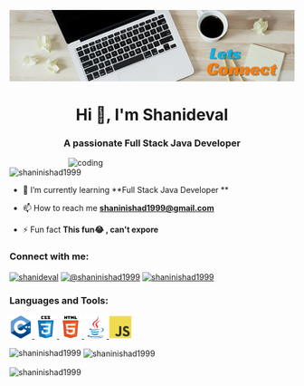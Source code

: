 ![logo](https://github.com/shaninishad1999/-shaninishad1999/blob/master/banner-logo.png)
<h1 align="center">Hi 👋, I'm Shanideval</h1>
<h3 align="center">A passionate Full Stack Java Developer </h3>
<img align="right" alt="coding" width="400" src="https://user-images.githubusercontent.com/55389276/140866485-8fb1c876-9a8f-4d6a-98dc-08c4981eaf70.gif">
<p align="left"> <img src="https://komarev.com/ghpvc/?username=shaninishad1999&label=Profile%20views&color=0e75b6&style=flat" alt="shaninishad1999" /> </p>

- 🌱 I’m currently learning **Full Stack Java Developer **

- 📫 How to reach me **shaninishad1999@gmail.com**

- ⚡ Fun fact **This fun😂 , can't expore**

<h3 align="left">Connect with me:</h3>
<p align="left">
<a href="https://linkedin.com/in/shanideval" target="blank"><img align="center" src="https://raw.githubusercontent.com/rahuldkjain/github-profile-readme-generator/master/src/images/icons/Social/linked-in-alt.svg" alt="shanideval" height="30" width="40" /></a>
<a href="https://www.hackerrank.com/@shaninishad1999" target="blank"><img align="center" src="https://raw.githubusercontent.com/rahuldkjain/github-profile-readme-generator/master/src/images/icons/Social/hackerrank.svg" alt="@shaninishad1999" height="30" width="40" /></a>
<a href="https://www.leetcode.com/shaninishad1999" target="blank"><img align="center" src="https://raw.githubusercontent.com/rahuldkjain/github-profile-readme-generator/master/src/images/icons/Social/leet-code.svg" alt="shaninishad1999" height="30" width="40" /></a>
</p>

<h3 align="left">Languages and Tools:</h3>
<p align="left"> <a href="https://www.w3schools.com/cpp/" target="_blank" rel="noreferrer"> <img src="https://raw.githubusercontent.com/devicons/devicon/master/icons/cplusplus/cplusplus-original.svg" alt="cplusplus" width="40" height="40"/> </a> <a href="https://www.w3schools.com/css/" target="_blank" rel="noreferrer"> <img src="https://raw.githubusercontent.com/devicons/devicon/master/icons/css3/css3-original-wordmark.svg" alt="css3" width="40" height="40"/> </a> <a href="https://www.w3.org/html/" target="_blank" rel="noreferrer"> <img src="https://raw.githubusercontent.com/devicons/devicon/master/icons/html5/html5-original-wordmark.svg" alt="html5" width="40" height="40"/> </a> <a href="https://www.java.com" target="_blank" rel="noreferrer"> <img src="https://raw.githubusercontent.com/devicons/devicon/master/icons/java/java-original.svg" alt="java" width="40" height="40"/> </a> <a href="https://developer.mozilla.org/en-US/docs/Web/JavaScript" target="_blank" rel="noreferrer"> <img src="https://raw.githubusercontent.com/devicons/devicon/master/icons/javascript/javascript-original.svg" alt="javascript" width="40" height="40"/> </a> </p>

<p><img align="left" src="https://github-readme-stats.vercel.app/api/top-langs?username=shaninishad1999&show_icons=true&locale=en&layout=compact" alt="shaninishad1999" /></p>

<p>&nbsp;<img align="center" src="https://github-readme-stats.vercel.app/api?username=shaninishad1999&show_icons=true&locale=en" alt="shaninishad1999" /></p>

<p><img align="center" src="https://github-readme-streak-stats.herokuapp.com/?user=shaninishad1999&" alt="shaninishad1999" /></p>
